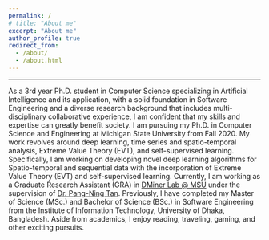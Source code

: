 ```yaml
---
permalink: /
# title: "About me"
excerpt: "About me"
author_profile: true
redirect_from: 
  - /about/
  - /about.html
---
```


***

As a 3rd year Ph.D. student in Computer Science specializing in Artificial Intelligence and its application, with a solid foundation in Software Engineering and a diverse research background that includes multi-disciplinary collaborative experience, I am confident that my skills and expertise can greatly benefit society. I am pursuing my Ph.D. in Computer Science and Engineering at Michigan State University from Fall 2020. My work revolves around deep learning, time series and spatio-temporal analysis, Extreme Value Theory (EVT), and self-supervised learning. Specifically, I am working on developing novel deep learning algorithms for Spatio-temporal and sequential data with the incorporation of Extreme Value Theory (EVT) and self-supervised learning. Currently, I am working as a Graduate Research Assistant (GRA) in [DMiner Lab @ MSU](https://www.egr.msu.edu/~ptan/dminer/) under the supervision of [Dr. Pang-Ning Tan](https://www.cse.msu.edu/~ptan/). Previously, I have completed my Master of Science (MSc.) and Bachelor of Science (BSc.) in Software Engineering from the Institute of Information Technology, University of Dhaka, Bangladesh. Aside from academics, I enjoy reading, traveling, gaming, and other exciting pursuits.


  